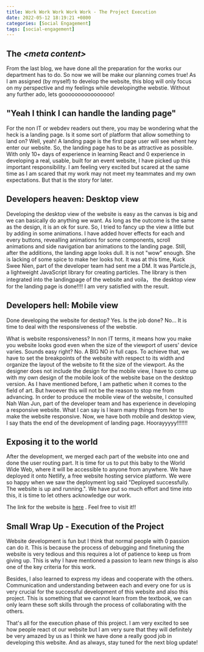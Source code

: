 ```yaml
---
title: Work Work Work Work Work - The Project Execution
date: 2022-05-12 18:19:21 +0800
categories: [Social Engagement]
tags: [social-engagement]
---
```


## The *\<__meta content__\>*
From the last blog, we have done all the preparation for the works our department has to do. So now we will be make our planning comes true! As I am assigned (by  myself) to develop the website, this blog will only focus on my perspective and my feelings while developingthe webstie. Without any further ado, lets goooooooooooooooo!

## "Yeah I think I can handle the landing page"
For the non IT or webdev readers out there, you may be wondering what the heck is a landing page. Is it some sort of platform that allow something to land on? Well, yeah! A landing page is the first page user will see whent hey enter our website. So, the landing page has to be as attractive as possible. With only 10+ days of experience in learning React and 0 experience in developing a real, usable, built for an event website, I have picked up this important responsibility. I am feeling very excited but scared at the same time as I am scared that my work may not meet my teammates and my own expectations. But that is the story for later. 

## Developers heaven: Desktop view
Developing the desktop view of the website is easy as the canvas is big and we can basically do anything we want. As long as the outcome is the same as the design, it is an ok for sure. So, I tried to fancy up the view a little but by adding in some animations. I have added hover effects for each and every buttons, revealling animations for some components, scroll animations and side navigation bar animations to the landing page. Still, after the additions, the landing apge looks dull. It is not "wow" enough. She is lacking of some spice to make her looks hot. It was at this time, Kuck Swee Nien, part of the developer team had sent me a DM. It was Particle.js, a lightweight JavaScript library for creating particles. The library is then integrated into the landingpage of the website and voila， the desktop view for the landing page is done!!!! I am very satisfied with the result.

## Developers hell: Mobile view
Done developing the website for destop? Yes. Is the job done? No... It is time to deal with the responsiveness of the webstie.

What is website responsiveness? In non IT terms, it means how you make you website looks good even when the size of the viewport of users' device varies. Sounds easy right? No. A BIG NO in full caps. To achieve that, we have to set the breakpoints of the website with respect to its width and organize the layout of the website to fit the size of the viewport. As the designer does not include the design for the mobile view, I have to come up with my own design of the mobile look of the website base on the desktop version. As I have mentioned before, I am pathetic when it comes to the field of art. But hwoever this will not be the reason to stop me from advancing. In order to produce the mobile view of the website, I consulted Nah Wan Jun, part of the developer team and has experience in developing a responsive website. What I can say is I learn many things from her to make the website responsive. Now, we have both mobile and desktop view, I say thats the end of the development of landing page. Hoorayyyyy!!!!!!!

## Exposing it to the world
After the development, we merged each part of the website into one and done the user routing part. It is time for us to put this baby to the World Wide Web, where it will be accessible to anyone from anywhere. We have deployed it onto Netlify, a free website hosting service platform. We were so happy when we saw the deployment log said "Deployed successfully. The website is up and running.". We have put so much effort and time into this, it is time to let others acknowledge our work.  

The link for the website is [here](https://digiteens.netlify.app) . Feel free to visit it!!

## Small Wrap Up - Execution of the Project
Website development is fun but I think that normal people with 0 passion can do it. This is because the process of debugging and finetuning the website is very tedious and this requires a lot of patience to keep us from giving up. This is why I have mentioned a passion to learn new things is also one of the key criteria for this work.  

Besides, I also learned to express my ideas and cooperate with the others. Communication and understanding between each and every one for us is very crucial for the successful development of this website and also this project. This is something that we cannot learn from the textbook, we can only learn these soft skills through the process of collaborating with the others.

That's all for the execution phase of this project. I am very excited to see how people react ot our website but I am very sure that they will definitely be very amazed by us as I think we have done a really good job in developing this website. And as always, stay tuned for the next blog update!